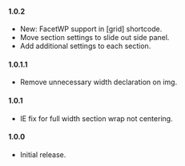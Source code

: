 #### 1.0.2
* New: FacetWP support in [grid] shortcode.
* Move section settings to slide out side panel.
* Add additional settings to each section.

#### 1.0.1.1
* Remove unnecessary width declaration on img.

#### 1.0.1
* IE fix for full width section wrap not centering.

#### 1.0.0
* Initial release.
